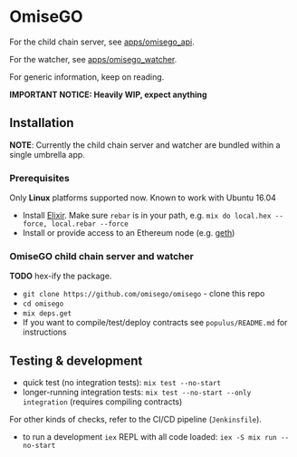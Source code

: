 # OmiseGO

For the child chain server, see [apps/omisego_api](apps/omisego_api).

For the watcher, see [apps/omisego_watcher](apps/omisego_watcher).

For generic information, keep on reading.

**IMPORTANT NOTICE: Heavily WIP, expect anything**

## Installation

**NOTE**: Currently the child chain server and watcher are bundled within a single umbrella app.

### Prerequisites

Only **Linux** platforms supported now. Known to work with Ubuntu 16.04

  - Install [Elixir](http://elixir-lang.github.io/install.html#unix-and-unix-like).
    Make sure `rebar` is in your path, e.g. `mix do local.hex --force, local.rebar --force`
  - Install or provide access to an Ethereum node (e.g. [geth](https://github.com/ethereum/go-ethereum/wiki/geth))

### OmiseGO child chain server and watcher

**TODO** hex-ify the package.

  - `git clone https://github.com/omisego/omisego` - clone this repo
  - `cd omisego`
  - `mix deps.get`
  - If you want to compile/test/deploy contracts see `populus/README.md` for instructions

## Testing & development

  - quick test (no integration tests): `mix test --no-start`
  - longer-running integration tests: `mix test --no-start --only integration` (requires compiling contracts)

For other kinds of checks, refer to the CI/CD pipeline (`Jenkinsfile`).

  - to run a development `iex` REPL with all code loaded: `iex -S mix run --no-start`
